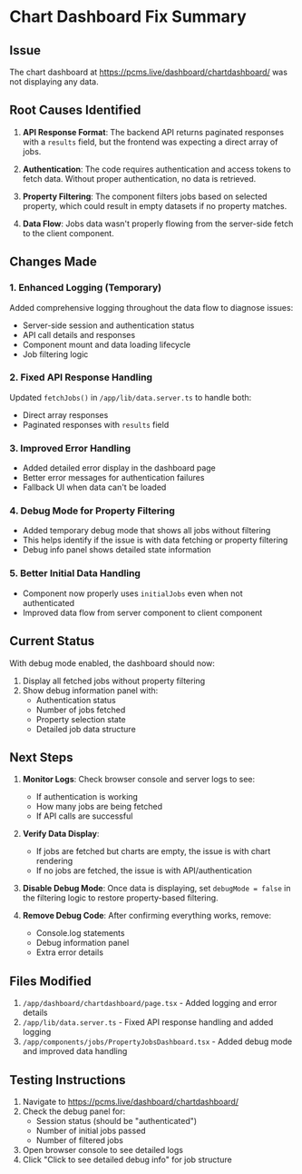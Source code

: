 # Chart Dashboard Fix Summary

## Issue
The chart dashboard at https://pcms.live/dashboard/chartdashboard/ was not displaying any data.

## Root Causes Identified

1. **API Response Format**: The backend API returns paginated responses with a `results` field, but the frontend was expecting a direct array of jobs.

2. **Authentication**: The code requires authentication and access tokens to fetch data. Without proper authentication, no data is retrieved.

3. **Property Filtering**: The component filters jobs based on selected property, which could result in empty datasets if no property matches.

4. **Data Flow**: Jobs data wasn't properly flowing from the server-side fetch to the client component.

## Changes Made

### 1. Enhanced Logging (Temporary)
Added comprehensive logging throughout the data flow to diagnose issues:
- Server-side session and authentication status
- API call details and responses
- Component mount and data loading lifecycle
- Job filtering logic

### 2. Fixed API Response Handling
Updated `fetchJobs()` in `/app/lib/data.server.ts` to handle both:
- Direct array responses
- Paginated responses with `results` field

### 3. Improved Error Handling
- Added detailed error display in the dashboard page
- Better error messages for authentication failures
- Fallback UI when data can't be loaded

### 4. Debug Mode for Property Filtering
- Added temporary debug mode that shows all jobs without filtering
- This helps identify if the issue is with data fetching or property filtering
- Debug info panel shows detailed state information

### 5. Better Initial Data Handling
- Component now properly uses `initialJobs` even when not authenticated
- Improved data flow from server component to client component

## Current Status

With debug mode enabled, the dashboard should now:
1. Display all fetched jobs without property filtering
2. Show debug information panel with:
   - Authentication status
   - Number of jobs fetched
   - Property selection state
   - Detailed job data structure

## Next Steps

1. **Monitor Logs**: Check browser console and server logs to see:
   - If authentication is working
   - How many jobs are being fetched
   - If API calls are successful

2. **Verify Data Display**: 
   - If jobs are fetched but charts are empty, the issue is with chart rendering
   - If no jobs are fetched, the issue is with API/authentication

3. **Disable Debug Mode**: Once data is displaying, set `debugMode = false` in the filtering logic to restore property-based filtering.

4. **Remove Debug Code**: After confirming everything works, remove:
   - Console.log statements
   - Debug information panel
   - Extra error details

## Files Modified

1. `/app/dashboard/chartdashboard/page.tsx` - Added logging and error details
2. `/app/lib/data.server.ts` - Fixed API response handling and added logging
3. `/app/components/jobs/PropertyJobsDashboard.tsx` - Added debug mode and improved data handling

## Testing Instructions

1. Navigate to https://pcms.live/dashboard/chartdashboard/
2. Check the debug panel for:
   - Session status (should be "authenticated")
   - Number of initial jobs passed
   - Number of filtered jobs
3. Open browser console to see detailed logs
4. Click "Click to see detailed debug info" for job structure